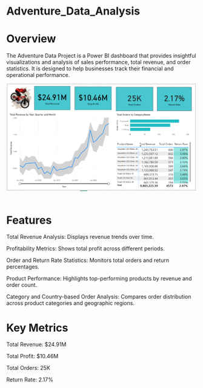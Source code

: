 # Adventure_Data_Analysis

# Overview

The Adventure Data Project is a Power BI dashboard that provides insightful visualizations and analysis of sales performance, total revenue, and order statistics. It is designed to help businesses track their financial and operational performance.

<img src="./dashboard_image.png" alt="dashboard_image.png" width=""/> &nbsp;

# Features

Total Revenue Analysis: Displays revenue trends over time.

Profitability Metrics: Shows total profit across different periods.

Order and Return Rate Statistics: Monitors total orders and return percentages.

Product Performance: Highlights top-performing products by revenue and order count.

Category and Country-based Order Analysis: Compares order distribution across product categories and geographic regions.

# Key Metrics

Total Revenue: $24.91M

Total Profit: $10.46M

Total Orders: 25K

Return Rate: 2.17%
